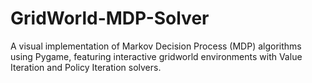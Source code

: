 # GridWorld-MDP-Solver
A visual implementation of Markov Decision Process (MDP) algorithms using Pygame, featuring interactive gridworld environments with Value Iteration and Policy Iteration solvers.

